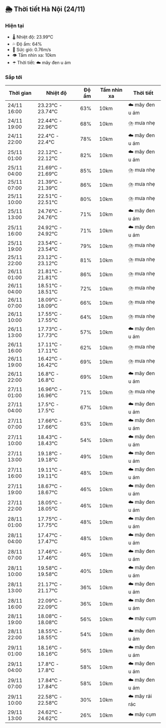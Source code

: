 ## 🌦️ Thời tiết Hà Nội (24/11)

### Hiện tại

- 🌡️ Nhiệt độ: 23.99℃
- 💦 Độ ẩm: 64%
- 💨 Sức gió: 0.76m/s
- 👁️ Tầm nhìn xa: 10km
- ☂️ Thời tiết: ☁️ mây đen u ám

### Sắp tới

| Thời gian | Nhiệt độ | Độ ẩm | Tầm nhìn xa | Thời tiết |
| --- | --- | --- | --- | --- |
| 24/11 16:00 | 23.23℃ - 23.74℃ | 63% | 10km | ☁️ mây đen u ám |
| 24/11 19:00 | 22.44℃ - 22.96℃ | 68% | 10km | ⛈️ mưa nhẹ |
| 24/11 22:00 | 22.4℃ - 22.4℃ | 78% | 10km | ☁️ mây đen u ám |
| 25/11 01:00 | 22.12℃ - 22.12℃ | 82% | 10km | ☁️ mây đen u ám |
| 25/11 04:00 | 21.69℃ - 21.69℃ | 85% | 10km | ⛈️ mưa nhẹ |
| 25/11 07:00 | 21.39℃ - 21.39℃ | 86% | 10km | ⛈️ mưa nhẹ |
| 25/11 10:00 | 22.51℃ - 22.51℃ | 80% | 10km | ⛈️ mưa nhẹ |
| 25/11 13:00 | 24.76℃ - 24.76℃ | 71% | 10km | ☁️ mây đen u ám |
| 25/11 16:00 | 24.92℃ - 24.92℃ | 71% | 10km | ☁️ mây đen u ám |
| 25/11 19:00 | 23.54℃ - 23.54℃ | 79% | 10km | ⛈️ mưa nhẹ |
| 25/11 22:00 | 23.12℃ - 23.12℃ | 81% | 10km | ⛈️ mưa nhẹ |
| 26/11 01:00 | 21.81℃ - 21.81℃ | 86% | 10km | ⛈️ mưa nhẹ |
| 26/11 04:00 | 18.51℃ - 18.51℃ | 72% | 10km | ⛈️ mưa nhẹ |
| 26/11 07:00 | 18.09℃ - 18.09℃ | 66% | 10km | ⛈️ mưa nhẹ |
| 26/11 10:00 | 17.55℃ - 17.55℃ | 64% | 10km | ⛈️ mưa nhẹ |
| 26/11 13:00 | 17.73℃ - 17.73℃ | 57% | 10km | ☁️ mây đen u ám |
| 26/11 16:00 | 17.11℃ - 17.11℃ | 62% | 10km | ⛈️ mưa nhẹ |
| 26/11 19:00 | 16.42℃ - 16.42℃ | 69% | 10km | ⛈️ mưa nhẹ |
| 26/11 22:00 | 16.8℃ - 16.8℃ | 69% | 10km | ☁️ mây đen u ám |
| 27/11 01:00 | 16.96℃ - 16.96℃ | 71% | 10km | ⛈️ mưa nhẹ |
| 27/11 04:00 | 17.5℃ - 17.5℃ | 67% | 10km | ☁️ mây đen u ám |
| 27/11 07:00 | 17.66℃ - 17.66℃ | 63% | 10km | ☁️ mây đen u ám |
| 27/11 10:00 | 18.43℃ - 18.43℃ | 54% | 10km | ☁️ mây đen u ám |
| 27/11 13:00 | 19.18℃ - 19.18℃ | 49% | 10km | ☁️ mây đen u ám |
| 27/11 16:00 | 19.11℃ - 19.11℃ | 48% | 10km | ☁️ mây đen u ám |
| 27/11 19:00 | 18.67℃ - 18.67℃ | 46% | 10km | ☁️ mây đen u ám |
| 27/11 22:00 | 18.05℃ - 18.05℃ | 46% | 10km | ☁️ mây đen u ám |
| 28/11 01:00 | 17.75℃ - 17.75℃ | 48% | 10km | ☁️ mây đen u ám |
| 28/11 04:00 | 17.47℃ - 17.47℃ | 48% | 10km | ☁️ mây đen u ám |
| 28/11 07:00 | 17.46℃ - 17.46℃ | 46% | 10km | ☁️ mây đen u ám |
| 28/11 10:00 | 19.58℃ - 19.58℃ | 40% | 10km | ☁️ mây đen u ám |
| 28/11 13:00 | 21.17℃ - 21.17℃ | 36% | 10km | ☁️ mây đen u ám |
| 28/11 16:00 | 22.09℃ - 22.09℃ | 36% | 10km | ☁️ mây đen u ám |
| 28/11 19:00 | 18.08℃ - 18.08℃ | 56% | 10km | ☁️ mây cụm |
| 28/11 22:00 | 18.55℃ - 18.55℃ | 54% | 10km | ☁️ mây đen u ám |
| 29/11 01:00 | 18.16℃ - 18.16℃ | 56% | 10km | ☁️ mây đen u ám |
| 29/11 04:00 | 17.8℃ - 17.8℃ | 58% | 10km | ☁️ mây đen u ám |
| 29/11 07:00 | 17.84℃ - 17.84℃ | 58% | 10km | ☁️ mây đen u ám |
| 29/11 10:00 | 22.58℃ - 22.58℃ | 30% | 10km | ☁️ mây rải rác |
| 29/11 13:00 | 24.62℃ - 24.62℃ | 26% | 10km | ☁️ mây cụm |
